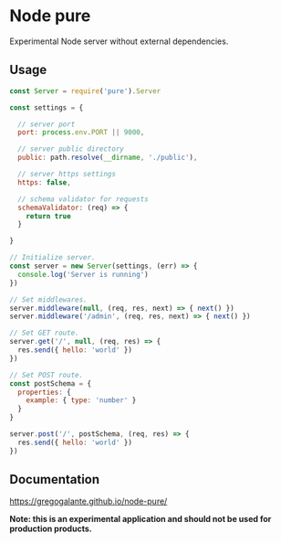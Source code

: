 # Node pure

Experimental Node server without external dependencies.

## Usage

```javascript
const Server = require('pure').Server

const settings = {

  // server port
  port: process.env.PORT || 9000,

  // server public directory
  public: path.resolve(__dirname, './public'),

  // server https settings
  https: false,

  // schema validator for requests
  schemaValidator: (req) => {
    return true
  }

}

// Initialize server.
const server = new Server(settings, (err) => {
  console.log('Server is running')
})

// Set middlewares.
server.middleware(null, (req, res, next) => { next() })
server.middleware('/admin', (req, res, next) => { next() })

// Set GET route.
server.get('/', null, (req, res) => {
  res.send({ hello: 'world' })
})

// Set POST route.
const postSchema = {
  properties: {
    example: { type: 'number' }
  }
}

server.post('/', postSchema, (req, res) => {
  res.send({ hello: 'world' })
})
```

## Documentation

https://gregogalante.github.io/node-pure/

**Note: this is an experimental application and should not be used for production products.**